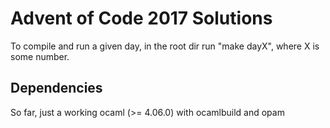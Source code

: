 # Advent of Code 2017 Solutions

To compile and run a given day, in the root dir run "make dayX", where X is some number.

## Dependencies 
So far, just a working ocaml (>= 4.06.0) with ocamlbuild and opam
